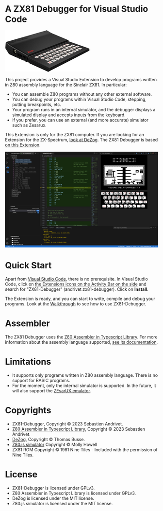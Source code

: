# A ZX81 Debugger for Visual Studio Code

![ZX81](assets/ZX81.png)

This project provides a Visual Studio Extension to develop programs written in Z80 assembly language for the Sinclair ZX81. In particular:

* You can assemble Z80 programs without any other external software.
* You can debug your programs within Visual Studio Code, stepping, putting breakpoints, etc.
* Your program runs in an internal simulator, and the debugger displays a simulated display and accepts inputs from the keyboard.
* If you prefer, you can use an external (and more accurate) simulator such as Zesarux.

This Extension is only for the ZX81 computer. If you are looking for an Extension for the ZX-Spectrum, [look at DeZog](https://marketplace.visualstudio.com/items?itemName=maziac.dezog). The ZX81 Debugger is based [on this Extension](https://github.com/maziac/DeZog).

![ZX81 Debugger](assets/ZX81-Debugger.png)

# Quick Start

Apart from [Visual Studio Code](https://code.visualstudio.com/download), there is no prerequisite. In Visual Studio Code, click on [the Extensions icons on the Activity Bar on the side](https://code.visualstudio.com/docs/editor/extension-marketplace) and search for "ZX81-Debugger" (andrivet.zx81-debugger). Click on **Install**.

The Extension is ready, and you can start to write, compile and debug your programs. Look at the [Walkthrough](./docs/walkthrough.md) to see how to use ZX81-Debugger.

# Assembler

The ZX81 Debugger uses the [Z80 Assembler in Typescript Library](https://github.com/andrivet/z80-assembler). For more information about the assembly language supported, [see its documentation](https://github.com/andrivet/z80-assembler/blob/master/docs/assembler.md).

# Limitations

* It supports only programs written in Z80 assembly language. There is no support for BASIC programs.
* For the moment, only the internal simulator is supported. In the future, it will also support the [ZEsarUX emulator](https://github.com/chernandezba/zesarux).

# Copyrights

* ZX81-Debugger, Copyright &copy; 2023 Sebastien Andrivet.
* [Z80 Assembler in Typescript Library](https://github.com/andrivet/z80-assembler), Copyright &copy; 2023 Sebastien Andrivet.
* [DeZog](https://github.com/maziac/DeZog), Copyright &copy; Thomas Busse.
* [Z80.js simulator](https://github.com/DrGoldfire/Z80.js) Copyright &copy; Molly Howell
* ZX81 ROM Copyright &copy; 1981 Nine Tiles - Included with the permission of Nine Tiles.

# License

* ZX81-Debugger is licensed under GPLv3.
* Z80 Assembler in Typescript Library is licensed under GPLv3.
* DeZog is licensed under the MIT license.
* Z80.js simulator is licensed under the MIT license.
